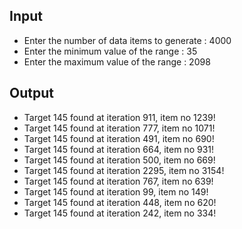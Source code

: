 ## Input 
 - Enter the number of data items to generate : 4000
 - Enter the minimum value of the range : 35
 - Enter the maximum value of the range : 2098

## Output
- Target 145 found at iteration 911, item no 1239!
- Target 145 found at iteration 777, item no 1071!
- Target 145 found at iteration 491, item no 690!
- Target 145 found at iteration 664, item no 931!
- Target 145 found at iteration 500, item no 669!
- Target 145 found at iteration 2295, item no 3154!
- Target 145 found at iteration 767, item no 639!
- Target 145 found at iteration 99, item no 149!
- Target 145 found at iteration 448, item no 620!
- Target 145 found at iteration 242, item no 334!
